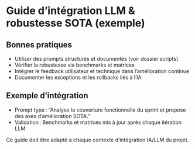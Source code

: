 # Guide d’intégration LLM & robustesse SOTA (exemple)

## Bonnes pratiques

- Utiliser des prompts structurés et documentés (voir dossier scripts)
- Vérifier la robustesse via benchmarks et matrices
- Intégrer le feedback utilisateur et technique dans l’amélioration continue
- Documenter les exceptions et les rollbacks liés à l’IA

## Exemple d’intégration

- Prompt type : “Analyse la couverture fonctionnelle du sprint et propose des axes d’amélioration SOTA.”
- Validation : Benchmarks et matrices mis à jour après chaque itération LLM

Ce guide doit être adapté à chaque contexte d’intégration IA/LLM du projet.
